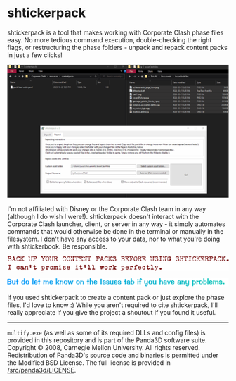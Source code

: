 # shtickerpack

shtickerpack is a tool that makes working with Corporate Clash phase files easy. No more tedious command execution, double-checking the right flags, or restructuring the phase folders - unpack and repack content packs in just a few clicks!

![repack_example](https://github.com/lucs100/shtickerpack/blob/main/gh_assets/repack_example.gif?raw=true "A GIF showing how to repack a folder full of custom assets into a multifile, ready for use with Clash.")

I'm not affiliated with Disney or the Corporate Clash team in any way (although I do wish I were!). shtickerpack doesn't interact with the Corporate Clash launcher, client, or server in any way - it simply automates commands that would otherwise be done in the terminal or manually in the filesystem. I don't have any access to your data, nor to what you're doing with shtickerbook. Be responsible.

![backup_warning](https://github.com/lucs100/shtickerpack/blob/main/gh_assets/backup_warning.png?raw=true "BACK UP YOUR CONTENT PACKS BEFORE USING SHTICKERPACK. I can't promise it'll work perfectly.")

![issues_reminder](https://github.com/lucs100/shtickerpack/blob/main/gh_assets/issues_reminder.png?raw=true "But do let me know on the Issues tab if you find any problems.")

If you used shtickerpack to create a content pack or just explore the phase files, I'd love to know :) While you aren't required to cite shtickerpack, I'll really appreciate if you give the project a shoutout if you found it useful.

---

`multify.exe` (as well as some of its required DLLs and config files) is provided in this repository and is part of the Panda3D software suite. Copyright © 2008, Carnegie Mellon University. All rights reserved. Redistribution of Panda3D's source code and binaries is permitted under the Modified BSD License. The full license is provided in [/src/panda3d/LICENSE](/src/panda3d/LICENSE).
